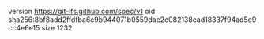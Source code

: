 version https://git-lfs.github.com/spec/v1
oid sha256:8bf8add2ffdfba6c9b944071b0559dae2c082138cad18337f94ad5e9cc4e6e15
size 1232
